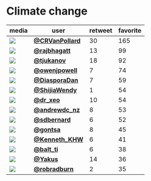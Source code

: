 # Climate change

| media                                                                                        | user                                         |   retweet |   favorite |
|----------------------------------------------------------------------------------------------|----------------------------------------------|-----------|------------|
| ![](http://pbs.twimg.com/media/EmyvNZhW8AIgMXC.jpg)                                          | **[@CRVanPollard](https://t.co/QfFwxets6k)** |        30 |        165 |
| ![](http://pbs.twimg.com/media/EmygfbDVEAAZm59.jpg)                                          | **[@rajbhagatt](https://t.co/fBhxcat8ZO)**   |        13 |         99 |
| ![](http://pbs.twimg.com/media/EmxqGGoWMAEZ9Nz.jpg)                                          | **[@tjukanov](https://t.co/Mox94u8jPG)**     |        18 |         92 |
| ![](http://pbs.twimg.com/ext_tw_video_thumb/1327552625127149568/pu/img/w5agwPKfJ5OZxLJx.jpg) | **[@owenjpowell](https://t.co/aZCjkIhcjc)**  |         7 |         74 |
| ![](http://pbs.twimg.com/media/EmytlkBXcAAqFW_.jpg)                                          | **[@DiasporaDan](https://t.co/oLgy9IazZP)**  |         7 |         59 |
| ![](http://pbs.twimg.com/tweet_video_thumb/EmzckqlUYAA2kb9.jpg)                              | **[@ShijiaWendy](https://t.co/srQCDokQwJ)**  |         1 |         54 |
| ![](http://pbs.twimg.com/media/Emx53KSWEAAR8eT.jpg)                                          | **[@dr_xeo](https://t.co/UeQ5X9vh90)**       |        10 |         54 |
| ![](http://pbs.twimg.com/media/Emwe3HnVkAAh0q1.jpg)                                          | **[@andrewdc_nz](https://t.co/mLuBlXt26W)**  |         8 |         53 |
| ![](http://pbs.twimg.com/tweet_video_thumb/EmzAvhcXYAIIW7x.jpg)                              | **[@sdbernard](https://t.co/J0PUDGtBrF)**    |         6 |         52 |
| ![](http://pbs.twimg.com/media/Em0KovBXEAczdNp.jpg)                                          | **[@gontsa](https://t.co/7ZrnO7nYMI)**       |         8 |         45 |
| ![](http://pbs.twimg.com/ext_tw_video_thumb/1327618198858919938/pu/img/xnJUHcEbeg94ojgT.jpg) | **[@Kenneth_KHW](https://t.co/ETYwYUf3iw)**  |         6 |         41 |
| ![](http://pbs.twimg.com/tweet_video_thumb/EmxLItnXUAUlTqj.jpg)                              | **[@balt_ti](https://t.co/YvVlNevGmy)**      |         6 |         38 |
| ![](http://pbs.twimg.com/media/Emxg1nQXcAEuNpv.jpg)                                          | **[@Yakus](https://t.co/agEWU1Vc0g)**        |        14 |         36 |
| ![](http://pbs.twimg.com/media/EmuXja5XcAIslMD.jpg)                                          | **[@robradburn](https://t.co/SCa03ylsyB)**   |         2 |         35 |
 
